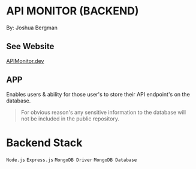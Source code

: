 # API MONITOR (BACKEND)
By: Joshua Bergman

## See Website
[APIMonitor.dev](https://apimonitor.dev/)

## APP
Enables users & ability for those user's to store their API endpoint's on the database.
>For obvious reason's any sensitive information to the database will not be included in the public repository.

# Backend Stack
`Node.js`
`Express.js`
`MongoDB Driver`
`MongoDB Database`